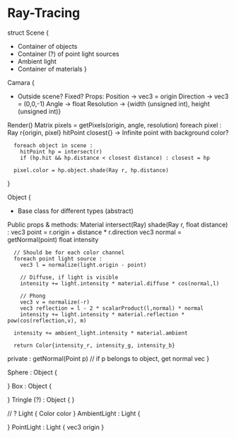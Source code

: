 # Ray-Tracing


struct Scene {
  - Container of objects 
  - Container (?) of point light sources
  - Ambient light
  - Container of materials
}

Camara {
  - Outside scene? Fixed?
  Props:
    Position -> vec3 = origin
    Direction -> vec3 = (0,0,-1)
    Angle -> float
    Resolution -> {width (unsigned int), height (unsigned int)}

  Render()
    Matrix pixels = getPixels(origin, angle, resolution) 
    foreach pixel :
      Ray r{origin, pixel}
      hitPoint closest{} -> Infinite point with background color?

      foreach object in scene :
        hitPoint hp = intersect(r)
        if (hp.hit && hp.distance < closest distance) : closest = hp

      pixel.color = hp.object.shade(Ray r, hp.distance)

}

Object { 
  - Base class for different types (abstract)
  
  Public props & methods:
    Material
    intersect(Ray)
    shade(Ray r, float distance) :
      vec3 point = r.origin + distance * r.direction
      vec3 normal = getNormal(point)
      float intensity
      
      // Should be for each color channel
      foreach point light source :
        vec3 l = normalize(light.origin - point)

        // Diffuse, if light is visible
        intensity += light.intensity * material.diffuse * cos(normal,l)

        // Phong
        vec3 v = normalize(-r)
        vec3 reflection = l - 2 * scalarProduct(l,normal) * normal
        intensity += light.intensity * material.reflection * pow(cos(reflection,v), m)

      intensity += ambient_light.intensity * material.ambient

      return Color{intensity_r, intensity_g, intensity_b}

  private :
    getNormal(Point p) // if p belongs to object, get normal vec
}

Sphere : Object {
  
}
Box : Object {
  
}
Tringle (?) : Object {
}

// ?
Light {
  Color color
}
AmbientLight : Light {
  
}
PointLight : Light {
  vec3 origin
}